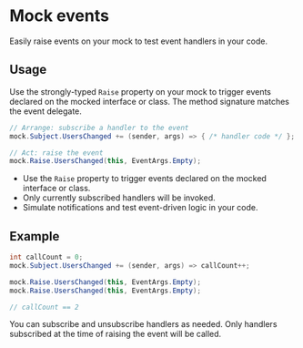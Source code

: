 # Mock events

Easily raise events on your mock to test event handlers in your code.

## Usage

Use the strongly-typed `Raise` property on your mock to trigger events declared on the mocked interface or class. The method signature matches the event delegate.

```csharp
// Arrange: subscribe a handler to the event
mock.Subject.UsersChanged += (sender, args) => { /* handler code */ };

// Act: raise the event
mock.Raise.UsersChanged(this, EventArgs.Empty);
```

- Use the `Raise` property to trigger events declared on the mocked interface or class.
- Only currently subscribed handlers will be invoked.
- Simulate notifications and test event-driven logic in your code.

## Example

```csharp
int callCount = 0;
mock.Subject.UsersChanged += (sender, args) => callCount++;

mock.Raise.UsersChanged(this, EventArgs.Empty);
mock.Raise.UsersChanged(this, EventArgs.Empty);

// callCount == 2
```

You can subscribe and unsubscribe handlers as needed. Only handlers subscribed at the time of raising the event will be called.

